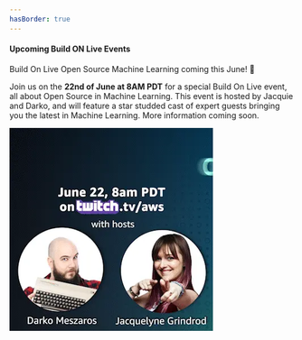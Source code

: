 ```yaml
---
hasBorder: true
---
```

#### Upcoming Build ON Live Events

Build On Live Open Source Machine Learning coming this June! 🥳

Join us on the **22nd of June at 8AM PDT** for a special Build On Live event, all about Open Source in Machine Learning. This event is hosted by Jacquie and Darko, and will feature a star studded cast of expert guests bringing you the latest in Machine Learning. More information coming soon.

![Build On Open Source Machine Learning Banner](./images/bolosml_info.webp)
